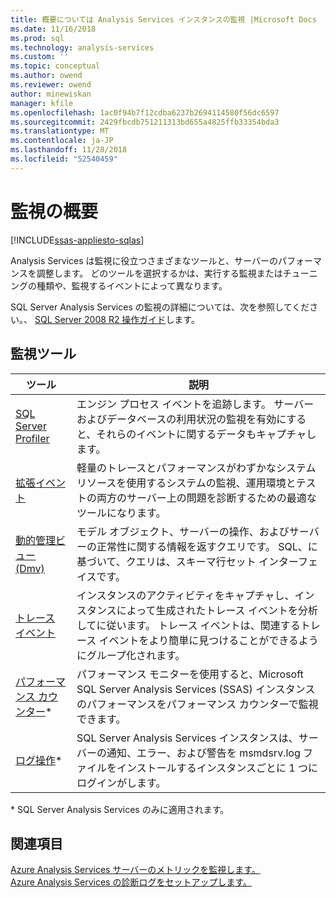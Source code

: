 ```yaml
---
title: 概要については Analysis Services インスタンスの監視 |Microsoft Docs
ms.date: 11/16/2018
ms.prod: sql
ms.technology: analysis-services
ms.custom: ''
ms.topic: conceptual
ms.author: owend
ms.reviewer: owend
author: minewiskan
manager: kfile
ms.openlocfilehash: 1ac0f94b7f12cdba6237b2694114580f56dc6597
ms.sourcegitcommit: 2429fbcdb751211313bd655a4825ffb33354bda3
ms.translationtype: MT
ms.contentlocale: ja-JP
ms.lasthandoff: 11/28/2018
ms.locfileid: "52540459"
---
```

# <a name="monitoring-overview"></a>監視の概要
[!INCLUDE[ssas-appliesto-sqlas](../../includes/ssas-appliesto-sqlas-all-aas.md)]

Analysis Services は監視に役立つさまざまなツールと、サーバーのパフォーマンスを調整します。 どのツールを選択するかは、実行する監視またはチューニングの種類や、監視するイベントによって異なります。

SQL Server Analysis Services の監視の詳細については、次を参照してください。、 [SQL Server 2008 R2 操作ガイド](http://go.microsoft.com/fwlink/?LinkID=225539)します。  
  
## <a name="monitoring-tools"></a>監視ツール  

|ツール  |説明  |
|---------|---------|
|[SQL Server Profiler](../../analysis-services/instances/use-sql-server-profiler-to-monitor-analysis-services.md)      |   エンジン プロセス イベントを追跡します。 サーバーおよびデータベースの利用状況の監視を有効にすると、それらのイベントに関するデータもキャプチャします。      |
| [拡張イベント](../../analysis-services/instances/monitor-analysis-services-with-sql-server-extended-events.md)     |   軽量のトレースとパフォーマンスがわずかなシステム リソースを使用するシステムの監視、運用環境とテストの両方のサーバー上の問題を診断するための最適なツールになります。       |
| [動的管理ビュー &#40;Dmv&#41;](../../analysis-services/instances/use-dynamic-management-views-dmvs-to-monitor-analysis-services.md)      |   モデル オブジェクト、サーバーの操作、およびサーバーの正常性に関する情報を返すクエリです。 SQL、に基づいて、クエリは、スキーマ行セット インターフェイスです。      |
| [トレース イベント](https://docs.microsoft.com/bi-reference/trace-events/analysis-services-trace-events)     |  インスタンスのアクティビティをキャプチャし、インスタンスによって生成されたトレース イベントを分析してに従います。 トレース イベントは、関連するトレース イベントをより簡単に見つけることができるようにグループ化されます。        |
|   [パフォーマンス カウンター](../../analysis-services/instances/performance-counters-ssas.md)\*    |    パフォーマンス モニターを使用すると、Microsoft SQL Server Analysis Services (SSAS) インスタンスのパフォーマンスをパフォーマンス カウンターで監視できます。     |
|[ログ操作](../../analysis-services/instances/performance-counters-ssas.md)\*|SQL Server Analysis Services インスタンスは、サーバーの通知、エラー、および警告を msmdsrv.log ファイルをインストールするインスタンスごとに 1 つにログインがします。 |

\* SQL Server Analysis Services のみに適用されます。

## <a name="see-also"></a>関連項目

[Azure Analysis Services サーバーのメトリックを監視します。](https://docs.microsoft.com/azure/analysis-services/analysis-services-monitor)   
[Azure Analysis Services の診断ログをセットアップします。](https://docs.microsoft.com/azure/analysis-services/analysis-services-logging)

